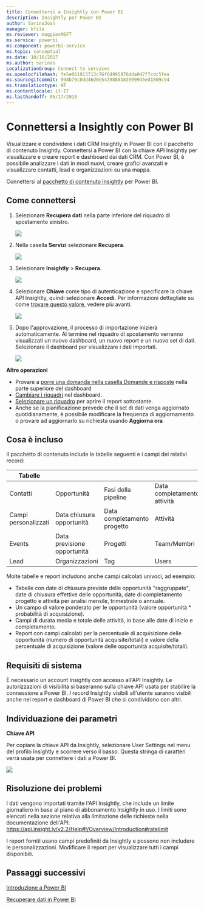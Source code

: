 ```yaml
---
title: Connettersi a Insightly con Power BI
description: Insightly per Power BI
author: SarinaJoan
manager: kfile
ms.reviewer: maggiesMSFT
ms.service: powerbi
ms.component: powerbi-service
ms.topic: conceptual
ms.date: 10/16/2017
ms.author: sarinas
LocalizationGroup: Connect to services
ms.openlocfilehash: fe5e061913713c76f64995876dda047f7cdc5fea
ms.sourcegitcommit: 998b79c0dd46d0e5439888b83999945ed1809c94
ms.translationtype: HT
ms.contentlocale: it-IT
ms.lasthandoff: 05/17/2018
---
```

# <a name="connect-to-insightly-with-power-bi"></a>Connettersi a Insightly con Power BI
Visualizzare e condividere i dati CRM Insightly in Power BI con il pacchetto di contenuto Insightly. Connettersi a Power BI con la chiave API Insightly per visualizzare e creare report e dashboard dai dati CRM. Con Power BI, è possibile analizzare i dati in modi nuovi, creare grafici avanzati e visualizzare contatti, lead e organizzazioni su una mappa.

Connettersi al [pacchetto di contenuto Insightly](https://app.powerbi.com/getdata/services/insightly) per Power BI.

## <a name="how-to-connect"></a>Come connettersi
1. Selezionare **Recupera dati** nella parte inferiore del riquadro di spostamento sinistro.
   
   ![](media/service-connect-to-insightly/getdata.png)
2. Nella casella **Servizi** selezionare **Recupera**.
   
   ![](media/service-connect-to-insightly/services.png)
3. Selezionare **Insightly** \> **Recupera**.
   
   ![](media/service-connect-to-insightly/insightly.png)
4. Selezionare **Chiave** come tipo di autenticazione e specificare la chiave API Insightly, quindi selezionare **Accedi**. Per informazioni dettagliate su come [trovare questo valore](#FindingParams), vedere più avanti.
   
   ![](media/service-connect-to-insightly/creds.png)
5. Dopo l'approvazione, il processo di importazione inizierà automaticamente. Al termine nel riquadro di spostamento verranno visualizzati un nuovo dashboard, un nuovo report e un nuovo set di dati. Selezionare il dashboard per visualizzare i dati importati.
   
     ![](media/service-connect-to-insightly/dashboard.png)

**Altre operazioni**

* Provare a [porre una domanda nella casella Domande e risposte](power-bi-q-and-a.md) nella parte superiore del dashboard
* [Cambiare i riquadri](service-dashboard-edit-tile.md) nel dashboard.
* [Selezionare un riquadro](service-dashboard-tiles.md) per aprire il report sottostante.
* Anche se la pianificazione prevede che il set di dati venga aggiornato quotidianamente, è possibile modificare la frequenza di aggiornamento o provare ad aggiornarlo su richiesta usando **Aggiorna ora**

## <a name="whats-included"></a>Cosa è incluso
Il pacchetto di contenuto include le tabelle seguenti e i campi dei relativi record:

| Tabelle |  |  |  |
| --- | --- | --- | --- |
| Contatti |Opportunità |Fasi della pipeline |Data completamento attività |
| Campi personalizzati |Data chiusura opportunità |Data completamento progetto |Attività |
| Events |Data previsione opportunità |Progetti |Team/Membri |
| Lead |Organizzazioni |Tag |Users |

Molte tabelle e report includono anche campi calcolati univoci, ad esempio:  

* Tabelle con date di chiusura previste delle opportunità "raggruppate", date di chiusura effettive delle opportunità, date di completamento progetto e attività per analisi mensile, trimestrale o annuale.  
* Un campo di valore ponderato per le opportunità (valore opportunità * probabilità di acquisizione).  
* Campi di durata media e totale delle attività, in base alle date di inizio e completamento.  
* Report con campi calcolati per la percentuale di acquisizione delle opportunità (numero di opportunità acquisite/totali) e valore della percentuale di acquisizione (valore delle opportunità acquisite/totali).  

## <a name="system-requirements"></a>Requisiti di sistema
È necessario un account Insightly con accesso all'API Insightly. Le autorizzazioni di visibilità si baseranno sulla chiave API usata per stabilire la connessione a Power BI. I record Insightly visibili all'utente saranno visibili anche nel report e dashboard di Power BI che si condividono con altri.

<a name="FindingParams"></a>

## <a name="finding-parameters"></a>Individuazione dei parametri
**Chiave API**

Per copiare la chiave API da Insightly, selezionare User Settings nel menu del profilo Insightly e scorrere verso il basso. Questa stringa di caratteri verrà usata per connettere i dati a Power BI.

![](media/service-connect-to-insightly/findapi.png)

## <a name="troubleshooting"></a>Risoluzione dei problemi
I dati vengono importati tramite l'API Insightly, che include un limite giornaliero in base al piano di abbonamento Insightly in uso. I limiti sono elencati nella sezione relativa alla limitazione delle richieste nella documentazione dell'API: https://api.insight.ly/v2.2/Help#!/Overview/Introduction#ratelimit

I report forniti usano campi predefiniti da Insightly e possono non includere le personalizzazioni. Modificare il report per visualizzare tutti i campi disponibili.

## <a name="next-steps"></a>Passaggi successivi
[Introduzione a Power BI](service-get-started.md)

[Recuperare dati in Power BI](service-get-data.md)


